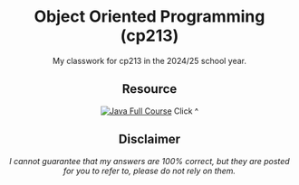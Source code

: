 <div align="center">

# Object Oriented Programming (cp213)
My classwork for cp213 in the 2024/25 school year.

## Resource
[![Java Full Course](https://staticg.sportskeeda.com/editor/2022/11/577c5-16685460270679-1920.jpg)](https://www.youtube.com/watch?v=xk4_1vDrzzo&list=LL&index=58&t=2s)
Click ^

## Disclaimer
*I cannot guarantee that my answers are 100% correct, but they are posted for you to refer to, please do not rely on them.*
